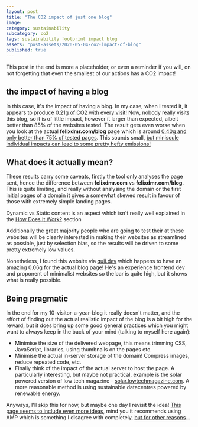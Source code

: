 ```yaml
---
layout: post
title: "The CO2 impact of just one blog"
image:
category: sustainability
subcategory: co2
tags: sustainability footprint impact blog
assets: "post-assets/2020-05-04-co2-impact-of-blog"
published: true
---
```


This post in the end is more a placeholder, or even a reminder if you will, on not forgetting that even the smallest of our actions has a CO2 impact!

## the impact of having a blog

In this case, it's the impact of having a blog. In my case, when I tested it, it appears to produce [0.21g of CO2 with every visit](https://www.websitecarbon.com/website/felixdmr-com/)! Now, nobody really visits this blog, so it is of little impact, however it larger than expected, albeit better than 85% of the websites tested. The result gets even worse when you look at the actual **felixdmr.com/blog** page which is around [0.40g and only better than 75% of tested pages](https://www.websitecarbon.com/website/felixdmr-com-blog/). This sounds small, [but miniscule individual impacts can lead to some pretty hefty emissions!](https://www.theguardian.com/environment/2015/sep/25/server-data-centre-emissions-air-travel-web-google-facebook-greenhouse-gas)

## What does it actually mean?

These results carry some caveats, firstly the tool only analyses the page sent, hence the difference between **felixdmr.com** vs **felixdmr.com/blog**. This is quite limiting, and really without analysing the domain or the first initial pages of a domain it gives a somewhat skewed result in favour of those with extremely simple landing pages.

Dynamic vs Static content is an aspect which isn't really well explained in the [How Does It Work?](https://www.websitecarbon.com/how-does-it-work/) section

Additionally the great majority people who are going to test their at these websites will be clearly interested in making their websites as streamlined as possible, just by selection bias, so the results will be driven to some pretty extremely low values.

Nonetheless, I found this website via [quii.dev](https://quii.dev/The_carbon_footprint_of_your_website) which happens to have an amazing 0.06g for the actual blog page! He's an experience frontend dev and proponent of minimalist websites so the bar is quite high, but it shows what is really possible.

## Being pragmatic
In the end for my 10-visitor-a-year-blog it really doesn't matter, and the effort of finding out the actual realistic impact of the blog is a bit high for the reward, but it does bring up some good general practices which you might want to always keep in the back of your mind (talking to myself here again):

- Minimise the size of the delivered webpage, this means trimming CSS, JavaScript, libraries, using thumbnails on the pages etc.
- Minimise the actual in-server storage of the domain! Compress images, reduce repeated code, etc.
- Finally think of the impact of the actual server to host the page. A particularly interesting, but maybe not practical, example is the solar powered version of low tech magazine -  [solar.lowtechmagazine.com](https://solar.lowtechmagazine.com/2018/09/how-to-build-a-lowtech-website.html). A more reasonable method is using sustainable datacentres powered by renewable energy.


Anyways, I'll skip this for now, but maybe one day I revisit the idea! [This page seems to include even more ideas](https://www.wholegraindigital.com/blog/website-energy-efficiency/), mind you it recommends using AMP which is something I disagree with completely, [but for other reasons](https://www.amputatorbot.com/)...
